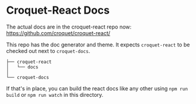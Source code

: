 # Croquet-React Docs

The actual docs are in the croquet-react repo now: https://github.com/croquet/croquet-react/

This repo has the doc generator and theme. It expects `croquet-react` to be checked out next to `croquet-docs`.


    ├── croquet-react
    │   └── docs
    │
    └── croquet-docs

If that's in place, you can build the react docs like any other using `npm run build` or `npm run watch` in this directory.
